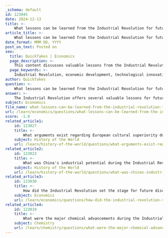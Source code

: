```yaml
---
_schema: default
id: 123045
date: 2024-12-13
title: >-
    What lessons can be learned from the Industrial Revolution for future economic development?
article_title: >-
    What lessons can be learned from the Industrial Revolution for future economic development?
date_format: MMM DD, YYYY
post_on_text: Posted on
seo:
  title: QuickTakes | Economics
  page_description: >-
    This content discusses valuable lessons from the Industrial Revolution for future economic development, focusing on innovation, government influence, social equity, urbanization, and adaptability.
  page_keywords: >-
    Industrial Revolution, economic development, technological innovation, government policy, social disparities, urbanization, adaptability, competitiveness, economic growth, research and development, quality and cost efficiency, workforce dynamics, inclusive growth
author: QuickTakes
question: >-
    What lessons can be learned from the Industrial Revolution for future economic development?
answer: >-
    The Industrial Revolution offers several valuable lessons for future economic development, which can be summarized as follows:\n\n1. **Emphasis on Quality and Cost Efficiency**: One of the key takeaways from the Industrial Revolution is the importance of being either the best or the cheapest in the market. Mediocrity does not yield competitive advantages, which are crucial for the profitability of new technologies. This lesson underscores the need for businesses to innovate and optimize their operations to stand out in a crowded marketplace.\n\n2. **Role of Technological Innovation**: The Industrial Revolution was characterized by significant technological advancements, such as the steam engine and mechanized textile production. These innovations not only transformed industries but also created new economic opportunities. Future economic development should prioritize research and development to foster innovation that can drive growth and improve productivity.\n\n3. **Government and Policy Influence**: The Industrial Revolution highlighted the critical role of government in shaping economic outcomes. Effective policies can support infrastructure development, promote technological advancements, and address social challenges. Future economic strategies should consider the importance of government intervention in creating a conducive environment for growth.\n\n4. **Social and Economic Disparities**: The Industrial Revolution led to the emergence of a distinct working class and widened the gap between the rich and poor. This serves as a reminder that economic growth must be inclusive. Future development efforts should focus on equitable growth that addresses social inequalities and provides opportunities for all segments of society.\n\n5. **Urbanization and Migration**: The movement of people from rural areas to cities during the Industrial Revolution illustrates the impact of industrialization on demographics. Future economic development should anticipate and manage urbanization trends, ensuring that cities can accommodate growing populations while providing necessary services and infrastructure.\n\n6. **Adaptation to Change**: The rapid changes brought about by the Industrial Revolution required societies to adapt quickly. This adaptability is essential for future economic development, as technological and market conditions continue to evolve at an unprecedented pace. Emphasizing flexibility and resilience in economic planning can help societies navigate future challenges.\n\nIn conclusion, the lessons learned from the Industrial Revolution emphasize the importance of innovation, quality, government support, social equity, urban planning, and adaptability in fostering sustainable economic development. These insights can guide policymakers and business leaders in shaping a more prosperous future.
subject: Economics
file_name: what-lessons-can-be-learned-from-the-industrial-revolution-for-future-economic-development.md
url: /learn/economics/questions/what-lessons-can-be-learned-from-the-industrial-revolution-for-future-economic-development
score: -1.0
related_article1:
    id: 123027
    title: >-
        What arguments exist regarding European cultural superiority during the Industrial Revolution?
    subject: History of the World
    url: /learn/history-of-the-world/questions/what-arguments-exist-regarding-european-cultural-superiority-during-the-industrial-revolution
related_article2:
    id: 123023
    title: >-
        What was China's industrial potential during the Industrial Revolution?
    subject: History of the World
    url: /learn/history-of-the-world/questions/what-was-chinas-industrial-potential-during-the-industrial-revolution
related_article3:
    id: 123030
    title: >-
        How did the Industrial Revolution set the stage for future discussions on capitalism?
    subject: Economics
    url: /learn/economics/questions/how-did-the-industrial-revolution-set-the-stage-for-future-discussions-on-capitalism
related_article4:
    id: 123019
    title: >-
        What were the major chemical advancements during the Industrial Revolution?
    subject: Chemistry
    url: /learn/chemistry/questions/what-were-the-major-chemical-advancements-during-the-industrial-revolution
---
```


&nbsp;